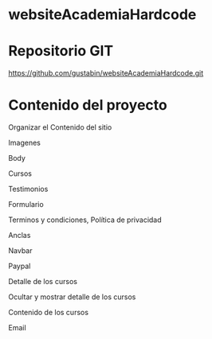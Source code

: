 ﻿# websiteAcademiaHardcode

# Repositorio GIT

https://github.com/gustabin/websiteAcademiaHardcode.git

# Contenido del proyecto

Organizar el Contenido del sitio

Imagenes

Body

Cursos

Testimonios

Formulario

Terminos y condiciones, Política de privacidad

Anclas

Navbar

Paypal

Detalle de los cursos

Ocultar y mostrar detalle de los cursos

Contenido de los cursos

Email
